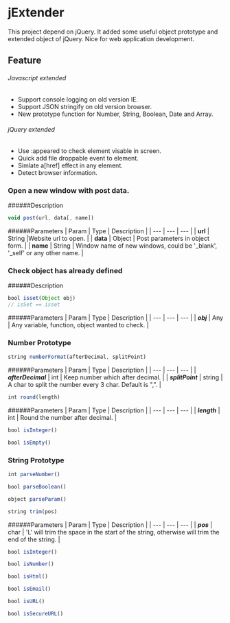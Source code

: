 # jExtender
This project depend on jQuery. It added some useful object prototype and extended object of jQuery. Nice for web application development.

## Feature
###### Javascript extended
- Support console logging on old version IE.
- Support JSON stringify on old version browser.
- New prototype function for Number, String, Boolean, Date and Array.

###### jQuery extended
- Use :appeared to check element visable in screen.
- Quick add file droppable event to element.
- Simlate a[href] effect in any element.
- Detect browser information.

### Open a new window with post data.
######Description
```js
void post(url, data[, name])
```
######Parameters
| Param | Type | Description |
| --- | --- | --- |
| **url** | String |Website url to open. |
| **data** | Object | Post parameters in object form. |
| **name** | String | Window name of new windows, could be '_blank', '_self' or any other name. |

### Check object has already defined
######Description
```js
bool isset(Object obj)
// isSet == isset
```
######Parameters
| Param | Type | Description |
| --- | --- | --- |
| ***obj*** | Any | Any variable, function, object wanted to check. |

### Number Prototype
```js
string numberFormat(afterDecimal, splitPoint)
```
######Parameters
| Param | Type | Description |
| --- | --- | --- |
| ***afterDecimal*** | int | Keep number which after decimal. |
| ***splitPoint*** | string | A char to split the number every 3 char. Default is ",". |

```js
int round(length)
```
######Parameters
| Param | Type | Description |
| --- | --- | --- |
| ***length*** | int | Round the number after decimal. |

```js
bool isInteger()
```
```js
bool isEmpty()
```

### String Prototype
```js
int parseNumber()
```
```js
bool parseBoolean()
```
```js
object parseParam()
```
```js
string trim(pos)
```
######Parameters
| Param | Type | Description |
| --- | --- | --- |
| ***pos*** | char | 'L' will trim the space in the start of the string, otherwise will trim the end of the string. |
```js
bool isInteger()
```
```js
bool isNumber()
```
```js
bool isHtml()
```
```js
bool isEmail()
```
```js
bool isURL()
```
```js
bool isSecureURL() 
```









